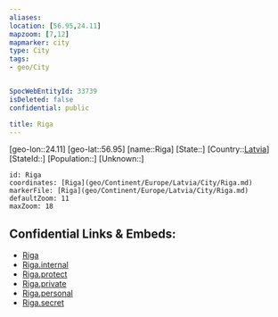 ```yaml
---
aliases: 
location: [56.95,24.11]
mapzoom: [7,12] 
mapmarker: city 
type: City
tags:
- geo/City


SpocWebEntityId: 33739
isDeleted: false
confidential: public

title: Riga
---
```

[geo-lon::24.11]
[geo-lat::56.95]
[name::Riga]
[State::]
[Country::[Latvia](geo/Continent/Europe/Latvia.md)]
[StateId::]
[Population::]
[Unknown::]


```leaflet
id: Riga
coordinates: [Riga](geo/Continent/Europe/Latvia/City/Riga.md)
markerFile: [Riga](geo/Continent/Europe/Latvia/City/Riga.md)
defaultZoom: 11 
maxZoom: 18
```


## Confidential Links & Embeds: 
- [Riga](../../../../../../_public/geo/Continent/Europe/Latvia/City/Riga.md) 
- [Riga.internal](../../../../../../_internal/geo/Continent/Europe/Latvia/City/Riga.internal.md) 
- [Riga.protect](../../../../../../_protect/geo/Continent/Europe/Latvia/City/Riga.protect.md) 
- [Riga.private](../../../../../../_private/geo/Continent/Europe/Latvia/City/Riga.private.md) 
- [Riga.personal](../../../../../../_personal/geo/Continent/Europe/Latvia/City/Riga.personal.md) 
- [Riga.secret](../../../../../../_secret/geo/Continent/Europe/Latvia/City/Riga.secret.md) 
